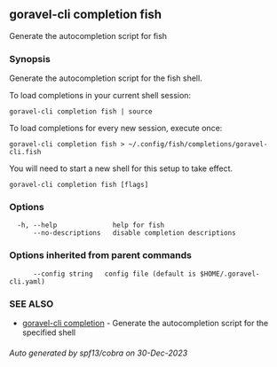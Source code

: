 ## goravel-cli completion fish

Generate the autocompletion script for fish

### Synopsis

Generate the autocompletion script for the fish shell.

To load completions in your current shell session:

	goravel-cli completion fish | source

To load completions for every new session, execute once:

	goravel-cli completion fish > ~/.config/fish/completions/goravel-cli.fish

You will need to start a new shell for this setup to take effect.


```
goravel-cli completion fish [flags]
```

### Options

```
  -h, --help              help for fish
      --no-descriptions   disable completion descriptions
```

### Options inherited from parent commands

```
      --config string   config file (default is $HOME/.goravel-cli.yaml)
```

### SEE ALSO

* [goravel-cli completion](goravel-cli_completion.md)	 - Generate the autocompletion script for the specified shell

###### Auto generated by spf13/cobra on 30-Dec-2023
